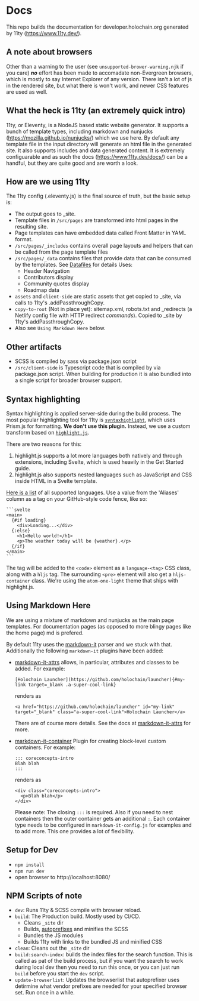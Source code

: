 # Docs
This repo builds the documentation for developer.holochain.org generated by 11ty (https://www.11ty.dev/).

## A note about browsers
Other than a warning to the user (see `unsupported-brower-warning.njk` if you care) ___no___ effort has been made to accomadate non-Evergreen browsers, which is mostly to say Internet Explorer of any version. There isn't a lot of js in the rendered site, but what there is won't work, and newer CSS features are used as well.

## What the heck is 11ty (an extremely quick intro)
11ty, or Eleventy, is a NodeJS based static website generator. It supports a bunch of template types,
including markdown and nunjucks (https://mozilla.github.io/nunjucks/) which we use here. By default any
template file in the input directory will generate an html file in the generated site. It also supports
includes and data generated content. It is extremely configuarable and as such the docs (https://www.11ty.dev/docs/)
can be a handful, but they are quite good and are worth a look.

## How are we using 11ty
The 11ty config (.eleventy.js) is the final source of truth, but the basic setup is:
- The output goes to _site.
- Template files in `/src/pages` are transformed into html pages in the resulting site.
- Page templates can have embedded data called Front Matter in YAML format.
- `/src/pages/_includes` contains overall page layouts and helpers that can be called from the page template files
- `/src/pages/_data` contains files that provide data that can be consumed by the templates. See [Datafiles](./Datafiles.md) for details Uses:
    - Header Navigation
    - Contributors display
    - Community quotes display
    - Roadmap data
- `assets` and `client-side` are static assets that get copied to _site, via calls to 11ty's .addPassthroughCopy.
- `copy-to-root` (Not in place yet): sitemap.xml, robots.txt and _redirects (a Netlify config file with HTTP redirect _commands_).
Copied to _site by 11ty's addPassthroughCopy.
- Also see `Using Markdown Here` below.

## Other artifacts
- SCSS is compiled by sass via package.json script
- `/src/client-side` is Typescript code that is compiled by via package.json script. When building for production it is also bundled into a single script for broader browser support.

## Syntax highlighting
Syntax highlighting is applied server-side during the build process. The most popular highlighting tool for 11ty is [`syntaxhighlight`](https://www.11ty.dev/docs/plugins/syntaxhighlight/), which uses Prism.js for formatting. **We don't use this plugin.** Instead, we use a custom transform based on [`highlight.js`](https://highlightjs.org).

There are two reasons for this:

1. highlight.js supports a lot more languages both natively and through extensions, including Svelte, which is used heavily in the Get Started guide.
2. highlight.js also supports nested languages such as JavaScript and CSS inside HTML in a Svelte template.

[Here is a list](https://highlightjs.readthedocs.io/en/latest/supported-languages.html) of all supported languages. Use a value from the 'Aliases' column as a tag on your GitHub-style code fence, like so:

````text
```svelte
<main>
  {#if loading}
    <div>Loading...</div>
  {:else}
    <h1>Hello world!</h1>
    <p>The weather today will be {weather}.</p>
  {/if}
</main>
```
````

The tag will be added to the `<code>` element as a `language-<tag>` CSS class, along with a `hljs` tag. The surrounding `<pre>` element will also get a `hljs-container` class. We're using the `atom-one-light` theme that ships with highlight.js.

## Using Markdown Here
We are using a mixture of markdown and nunjucks as the main page templates. For documentation pages (as opposed to more blingy pages like the home page) md is prefered.

By default 11ty uses the [markdown-it](https://github.com/markdown-it/markdown-it) parser and we stuck with that.
Additionally the following `markdown-it` plugins have been added:
- [markdown-it-attrs](https://github.com/arve0/markdown-it-attrs) allows, in particular, attributes and classes to be added. For example:
  ```
  [Holochain Launcher](https://github.com/holochain/launcher){#my-link target=_blank .a-super-cool-link}
  ```
  renders as
  ```
  <a href="https://github.com/holochain/launcher" id="my-link" target="_blank" class="a-super-cool-link">Holochain Launcher</a>
  ```
  There are of course more details. See the docs at [markdown-it-attrs](https://github.com/arve0/markdown-it-attrs) for more.
- [markdown-it-container](https://github.com/markdown-it/markdown-it-container) Plugin for creating block-level custom containers. For example:
  ```
  ::: coreconcepts-intro
  Blah blah
  :::
  ```

  renders as

  ```
  <div class="coreconcepts-intro">
    <p>Blah blah</p>
  </div>
  ```
  Please note: The closing `:::` is required. Also if you need to nest containers then the outer container gets an additional `:`.
  Each container type needs to be configured in `markdown-it-config.js` for examples and to add more. This one provides a lot of flexibility.


## Setup for Dev
- `npm install`
- `npm run dev`
- open browser to http://localhost:8080/

## NPM Scripts of note
- `dev`: Runs 11ty & SCSS compile with browser reload.
- `build`: The Production build. Mostly used by CI/CD.
    - Cleans `_site` dir
    - Builds, [autoprefixes](https://github.com/postcss/autoprefixer) and minifies the SCSS
    - Bundles the JS modules
    - Builds 11ty with links to the bundled JS and minified CSS
- `clean`: Cleans out the `_site` dir
- `build:search-index`: builds the index files for the search function. This is called as pat of the build process, but if you want the search to work during local dev then you need to run this once, or you can just run `build` before you start the `dev` script.
- `update-browserlist`: Updates the browserlist that autoprefixer uses detirmine what vendor prefixes are needed for your specified browser set. Run once in a while.


